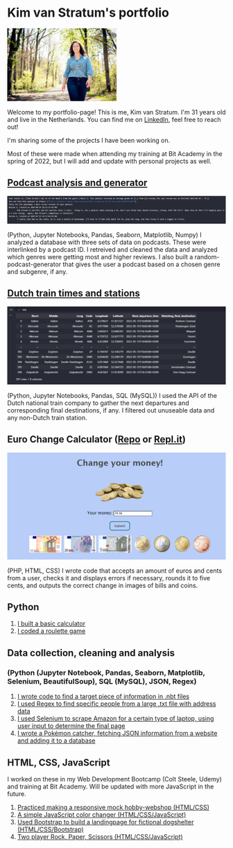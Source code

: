 # Kim van Stratum's portfolio

<img src="images/bplp.jpg" width="50%" height="auto">

Welcome to my portfolio-page! This is me, Kim van Stratum. I'm 31 years old and live in the Netherlands.
You can find me on [LinkedIn](https://www.linkedin.com/in/kimvanstratum/), feel free to reach out!

I'm sharing some of the projects I have been working on.

Most of these were made when attending my training at Bit Academy in the spring of 2022, but I will add and update with personal projects as well.

## [Podcast analysis and generator](https://github.com/KimvanSt/portfolio/tree/main/podcast)

<img src="images/podcastresult.png">

(Python, Jupyter Notebooks, Pandas, Seaborn, Matplotlib, Numpy)
I analyzed a database with three sets of data on podcasts. These were interlinked by a podcast ID. I retreived and cleaned the data and analyzed which genres were getting most and higher reviews. I also built a random-podcast-generator that gives the user a podcast based on a chosen genre and subgenre, if any.

## [Dutch train times and stations](https://github.com/KimvanSt/portfolio/tree/main/NS-stations)

<img src="images/nsresult.png">

(Python, Jupyter Notebooks, Pandas, SQL (MySQL))
I used the API of the Dutch national train company to gather the next departures and corresponding final destinations, if any. I filtered out unuseable data and any non-Dutch train station.

## Euro Change Calculator ([Repo](https://github.com/KimvanSt/portfolio/tree/main/changecalculator) or [Repl.it](https://change-calculator.kimm501.repl.co/))

<img src="images/changeresult.png">

(PHP, HTML, CSS)
I wrote code that accepts an amount of euros and cents from a user, checks it and displays errors if necessary, rounds it to five cents, and outputs the correct change in images of bills and coins.

## Python

1. [I built a basic calculator](https://github.com/KimvanSt/portfolio/blob/main/calculator.py)
2. [I coded a roulette game](https://github.com/KimvanSt/portfolio/blob/main/roulette.py)

## Data collection, cleaning and analysis

### (Python (Jupyter Notebook, Pandas, Seaborn, Matplotlib, Selenium, BeautifulSoup), SQL (MySQL), JSON, Regex)

1. [I wrote code to find a target piece of information in .nbt files](https://github.com/KimvanSt/portfolio/tree/main/minecraft-chests)
2. [I used Regex to find specific people from a large .txt file with address data](https://github.com/KimvanSt/portfolio/tree/main/people-file)
3. [I used Selenium to scrape Amazon for a certain type of laptop, using user input to determine the final page](https://github.com/KimvanSt/portfolio/tree/main/scrape-laptops)
4. [I wrote a Pokémon catcher, fetching JSON information from a website and adding it to a database](https://github.com/KimvanSt/portfolio/tree/main/Pokemon-catcher)

## HTML, CSS, JavaScript

I worked on these in my Web Development Bootcamp (Colt Steele, Udemy) and training at Bit Academy. Will be updated with more JavaScript in the future.

1. [Practiced making a responsive mock hobby-webshop (HTML/CSS)](https://ruudsrommelhok.kimm501.repl.co/index.html)
2. [A simple JavaScript color changer (HTML/CSS/JavaScript)](https://colorpicker.kimm501.repl.co/)
3. [Used Bootstrap to build a landingpage for fictional dogshelter (HTML/CSS/Bootstrap)](https://boopbuddieslanding.kimm501.repl.co/)
4. [Two player Rock, Paper, Scissors (HTML/CSS/JavaScript)](https://rps.kimm501.repl.co/)
